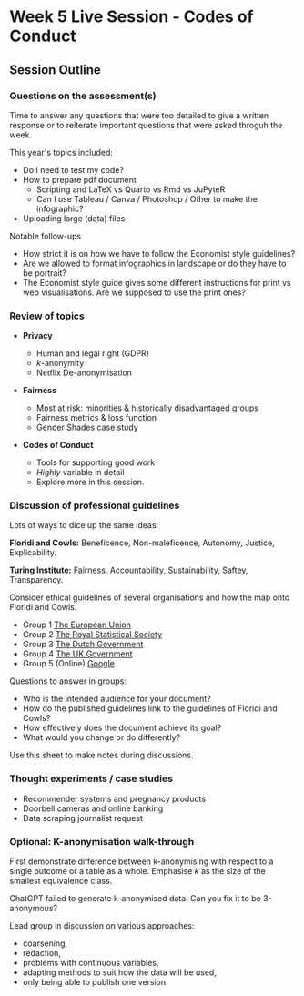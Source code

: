 # Week 5 Live Session - Codes of Conduct

## Session Outline 

### Questions on the assessment(s)

Time to answer any questions that were too detailed to give a written response or to reiterate important questions that were asked throguh the week. 

This year's topics included: 

- Do I need to test my code? 
- How to prepare pdf document
  - Scripting and LaTeX vs Quarto vs Rmd vs JuPyteR
  - Can I use Tableau / Canva / Photoshop / Other to make the infographic? 
- Uploading large (data) files 

Notable follow-ups 

- How strict it is on how we have to follow the Economist style guidelines?
- Are we allowed to format infographics in landscape or do they have to be portrait?
- The Economist style guide gives some different instructions for print vs web visualisations. Are we supposed to use the print ones?

### Review of topics

- __Privacy__
    - Human and legal right (GDPR)
    - $k$-anonymity
    - Netflix De-anonymisation

- __Fairness__
    - Most at risk: minorities & historically disadvantaged groups
    - Fairness metrics & loss function
    - Gender Shades case study

- __Codes of Conduct__
    - Tools for supporting good work
    - _Highly_ variable in detail
    - Explore more in this session.


### Discussion of professional guidelines 

Lots of ways to dice up the same ideas: 

__Floridi and Cowls:__ Beneficence, Non-maleficence, Autonomy, Justice, Explicability.

__Turing Institute:__ Fairness, Accountability, Sustainability, Saftey, Transparency.


Consider ethical guidelines of several organisations and how the map onto Floridi and Cowls. 

- Group 1 [The European Union](https://op.europa.eu/s/sUPP)
- Group 2 [The Royal Statistical Society](https://rss.org.uk/RSS/media/News-and-publications/Publications/Reports%20and%20guides/A-Guide-for-Ethical-Data-Science-Final-Oct-2019.pdf)
- Group 3 [The Dutch Government](https://www.government.nl/documents/reports/2021/07/31/impact-assessment-fundamental-rights-and-algorithms)
- Group 4 [The UK Government](https://www.gov.uk/guidance/understanding-artificial-intelligence-ethics-and-safety)
- Group 5 (Online) [Google](https://ai.google/responsibility/principles/)

Questions to answer in groups:

- Who is the intended audience for your document?
- How do the published guidelines link to the guidelines of Floridi and Cowls?
- How effectively does the document achieve its goal?
- What would you change or do differently?

Use this sheet to make notes during discussions. 

### Thought experiments / case studies 

- Recommender systems and pregnancy products
- Doorbell cameras and online banking
- Data scraping journalist request

### Optional: K-anonymisation walk-through 

First demonstrate difference between k-anonymising with respect to a single outcome or a table as a whole. Emphasise $k$ as the size of the smallest equivalence class. 

ChatGPT failed to generate k-anonymised data. Can you fix it to be 3-anonymous? 

Lead group in discussion on various approaches: 

- coarsening, 
- redaction, 
- problems with continuous variables, 
- adapting methods to suit how the data will be used,
- only being able to publish one version.
